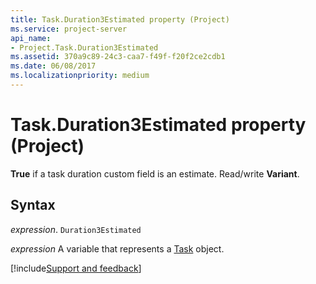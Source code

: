 ```yaml
---
title: Task.Duration3Estimated property (Project)
ms.service: project-server
api_name:
- Project.Task.Duration3Estimated
ms.assetid: 370a9c89-24c3-caa7-f49f-f20f2ce2cdb1
ms.date: 06/08/2017
ms.localizationpriority: medium
---
```



# Task.Duration3Estimated property (Project)

 **True** if a task duration custom field is an estimate. Read/write **Variant**.


## Syntax

_expression_. `Duration3Estimated`

_expression_ A variable that represents a [Task](./Project.Task.md) object.

[!include[Support and feedback](~/includes/feedback-boilerplate.md)]